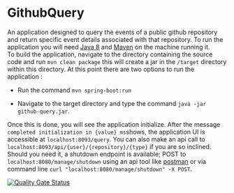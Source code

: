 # GithubQuery
An application designed to query the events of a public github repository and return specific event details associated with that repository.
To run the application you will need [Java 8](https://adoptopenjdk.net) and [Maven](https://maven.apache.org/download.cgi) on the machine running it.  
To build the application, navigate to the directory containing the source code and run `mvn clean package` this will create a jar in the `/target` directory
within this directory. 
At this point there are two options to run the application :

* Run the command `mvn spring-boot:run`

* Navigate to the target directory and type the command `java -jar github-query.jar`.

Once this is done, you will see the application initialize. After the message `completed initialization in {value} ms`shows, the application 
UI is accessible at `localhost:8093/query`. You can also make an api call to `localhost:8093/api/{user}/{repository}/{type}` if you are so inclined.
Should you need it, a shutdown endpoint is available; POST to `localhost:8080/manage/shutdown` using an api tool like
[postman](https://www.postman.com) or via command line `curl "localhost:8080/manage/shutdown" -X POST`.

[![Quality Gate Status](https://sonarcloud.io/api/project_badges/measure?project=meegs2369_service-point&metric=alert_status)](https://sonarcloud.io/dashboard?id=meegs2369_github-query)
